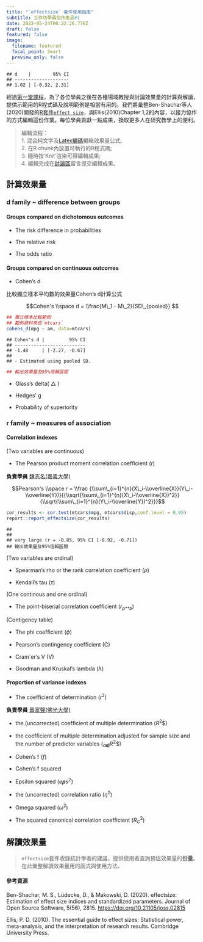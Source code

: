 ```yaml
---
title: "`effectsize` 套件使用指南"
subtitle: 工作坊學員協作產品#1
date: 2022-05-24T06:22:26.776Z
draft: false
featured: false
image:
  filename: featured
  focal_point: Smart
  preview_only: false
---
```

    ## d    |        95% CI
    ## --------------------
    ## 1.02 | [-0.32, 2.31]

經過[第一堂課程](Lecture01.html)，為了各位學員之後在各種場域教授與討論效果量的計算與解讀，提供示範用的R程式碼及說明範例是相當有用的。我們將彙整Ben-Shachar等人(2020)開發的[R套件`effect size`](https://easystats.github.io/effectsize/index.html)，與Ellis(2010)Chapter
1,2的內容，以接力協作的方式編輯這份作業。每位學員貢獻一點成果，換取更多人在研究教學上的便利。

> 編輯流程：<br>1.
> 混合純文字及[Latex編碼](http://tug.ctan.org/info/latex-refsheet/LaTeX_RefSheet.pdf)編輯效果量公式;<br>
> 2. 在R chunk內放置可執行的R程式碼;<br> 3.
> 隨時按’Knit’渲染可得編輯成果;<br> 4.
> 編輯完成在[討論區](https://github.com/Rstat-project/seed_courses/discussions)留言提交編輯成果。

## 計算效果量

### d family ~ difference between groups

#### Groups compared on dichotomous outcomes

-   The risk difference in probabilities

-   The relative risk

-   The odds ratio

#### Groups compared on continuous outcomes

-   Cohen’s d

比較獨立樣本平均數的效果量Cohen’s d計算公式

$$Cohen's \\space d = \\frac{M\_1 - M\_2}{SD\_{pooled}} $$

``` r
## 獨立樣本比較範例
## 範例資料來自`mtcars`
cohens_d(mpg ~ am, data=mtcars)
```

    ## Cohen's d |         95% CI
    ## --------------------------
    ## -1.48     | [-2.27, -0.67]
    ## 
    ## - Estimated using pooled SD.

``` r
## 輸出效果量及95%信賴區間
```

-   Glass’s delta( △ )

-   Hedges’ g

-   Probability of superiority

### r family ~ measures of association

#### Correlation indexes

(Two variables are continuous)

-   The Pearson product moment correlation coefﬁcient (*r*)

**負責學員** [魏志名(嘉義大學)](https://github.com/Wei1108)

$$Pearson's \\space r = \\frac {\\sum\_{i=1}^{n}(X\_i-\\overline{X})(Y\_i-\\overline{Y})}{{\\sqrt{\\sum\_{i=1}^{n}(X\_i-\\overline{X})^2}}{\\sqrt{\\sum\_{i=1}^{n}(Y\_i-\\overline{Y})^2}}}$$

``` r
cor_results <- cor.test(mtcars$mpg, mtcars$disp,conf.level = 0.95) 
report::report_effectsize(cor_results)
```

    ##  
    ## 
    ## very large (r = -0.85, 95% CI [-0.92, -0.71])
    ## 輸出效果量及95%信賴區間

(Two variables are ordinal)

-   Spearman’s rho or the rank correlation coefﬁcient (*ρ*)

-   Kendall’s tau (*τ*)

(One continous and one ordinal)

-   The point-biserial correlation coefﬁcient (*r*<sub>*p**b*</sub>)

(Contigency table)

-   The phi coefﬁcient (*ϕ*)

-   Pearson’s contingency coefﬁcient (C)

-   Cram´er’s V (V)

-   Goodman and Kruskal’s lambda (*λ*)

#### Proportion of variance indexes

-   The coefﬁcient of determination (*r*<sup>2</sup>)

**負責學員** [蕭富聲(佛光大學)](https://github.com/FGU-Xiao)

-   the (uncorrected) coefﬁcient of multiple determination
    (*R*<sup>2</sup>$)

-   the coefﬁcient of multiple determination adjusted for sample size
    and the number of predictor variables
    (<sub>*a**d**j*</sub>*R*<sup>2</sup>$)

-   Cohen’s f (*f*)

-   Cohen’s f squared

-   Epsilon squared (*e**p**s*<sup>2</sup>)

-   the (uncorrected) correlation ratio (*η*<sup>2</sup>)

-   Omega squared (*ω*<sup>2</sup>)

-   The squared canonical correlation coefﬁcient
    (*R*<sub>*C*</sub><sup>2</sup>)

## 解讀效果量

> `effectsize`套件收錄統計學者的建議，提供使用者查詢預估效果量的**份量**。在此彙整解讀效果量用的函式與使用方法。

#### 參考資源

Ben-Shachar, M. S., Lüdecke, D., & Makowski, D. (2020). effectsize:
Estimation of effect size indices and standardized parameters. Journal
of Open Source Software, 5(56), 2815.
<https://doi.org/10.21105/joss.02815>

Ellis, P. D. (2010). The essential guide to effect sizes: Statistical
power, meta-analysis, and the interpretation of research results.
Cambridge University Press.
